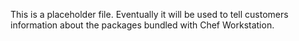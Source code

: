 This is a placeholder file. Eventually it will be used to tell customers information about the
packages bundled with Chef Workstation.
